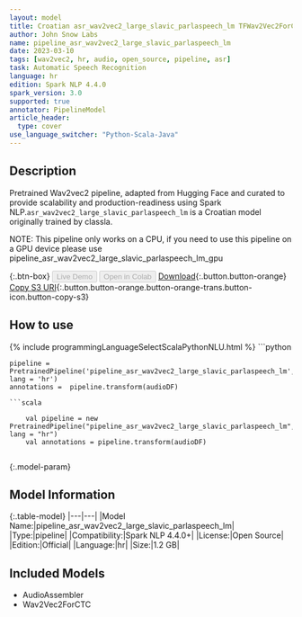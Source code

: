 ```yaml
---
layout: model
title: Croatian asr_wav2vec2_large_slavic_parlaspeech_lm TFWav2Vec2ForCTC from classla
author: John Snow Labs
name: pipeline_asr_wav2vec2_large_slavic_parlaspeech_lm
date: 2023-03-10
tags: [wav2vec2, hr, audio, open_source, pipeline, asr]
task: Automatic Speech Recognition
language: hr
edition: Spark NLP 4.4.0
spark_version: 3.0
supported: true
annotator: PipelineModel
article_header:
  type: cover
use_language_switcher: "Python-Scala-Java"
---
```


## Description

Pretrained Wav2vec2  pipeline, adapted from Hugging Face and curated to provide scalability and production-readiness using Spark NLP.`asr_wav2vec2_large_slavic_parlaspeech_lm` is a Croatian model originally trained by classla.

NOTE: This pipeline only works on a CPU, if you need to use this pipeline on a GPU device please use pipeline_asr_wav2vec2_large_slavic_parlaspeech_lm_gpu

{:.btn-box}
<button class="button button-orange" disabled>Live Demo</button>
<button class="button button-orange" disabled>Open in Colab</button>
[Download](https://s3.amazonaws.com/auxdata.johnsnowlabs.com/public/models/pipeline_asr_wav2vec2_large_slavic_parlaspeech_lm_hr_4.4.0_3.0_1678474458673.zip){:.button.button-orange}
[Copy S3 URI](s3://auxdata.johnsnowlabs.com/public/models/pipeline_asr_wav2vec2_large_slavic_parlaspeech_lm_hr_4.4.0_3.0_1678474458673.zip){:.button.button-orange.button-orange-trans.button-icon.button-copy-s3}

## How to use



<div class="tabs-box" markdown="1">
{% include programmingLanguageSelectScalaPythonNLU.html %}
```python

    pipeline = PretrainedPipeline('pipeline_asr_wav2vec2_large_slavic_parlaspeech_lm', lang = 'hr')
    annotations =  pipeline.transform(audioDF)
    
```
```scala

    val pipeline = new PretrainedPipeline("pipeline_asr_wav2vec2_large_slavic_parlaspeech_lm", lang = "hr")
    val annotations = pipeline.transform(audioDF)
    
```
</div>

{:.model-param}
## Model Information

{:.table-model}
|---|---|
|Model Name:|pipeline_asr_wav2vec2_large_slavic_parlaspeech_lm|
|Type:|pipeline|
|Compatibility:|Spark NLP 4.4.0+|
|License:|Open Source|
|Edition:|Official|
|Language:|hr|
|Size:|1.2 GB|

## Included Models

- AudioAssembler
- Wav2Vec2ForCTC